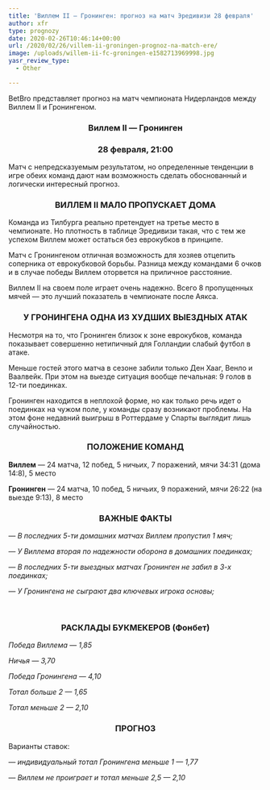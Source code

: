 ```yaml
---
title: 'Виллем II — Гронинген: прогноз на матч Эредивизи 28 февраля'
author: xfr
type: prognozy
date: 2020-02-26T10:46:14+00:00
url: /2020/02/26/villem-ii-groningen-prognoz-na-match-ere/
image: /uploads/willem-ii-fc-groningen-e1582713969998.jpg
yasr_review_type:
  - Other

---
```

BetBro представляет прогноз на матч чемпионата Нидерландов между Виллем II и Гронингеном.

<h3 style="text-align: center">
  <strong>Виллем II &#8212; Гронинген</strong>
</h3>

<h3 style="text-align: center">
  <strong>28 февраля, 21:00</strong>
</h3>

Матч с непредсказуемым результатом, но определенные тенденции в игре обеих команд дают нам возможность сделать обоснованный и логически интересный прогноз.

<h3 style="text-align: center">
  <strong>ВИЛЛЕМ II МАЛО ПРОПУСКАЕТ ДОМА</strong>
</h3>

Команда из Тилбурга реально претендует на третье место в чемпионате. Но плотность в таблице Эредивизи такая, что с тем же успехом Виллем может остаться без еврокубков в принципе.

Матч с Гронингеном отличная возможность для хозяев отцепить соперника от еврокубковой борьбы. Разница между командами 6 очков и в случае победы Виллем оторвется на приличное расстояние.

Виллем II на своем поле играет очень надежно. Всего 8 пропущенных мячей &#8212; это лучший показатель в чемпионате после Аякса.

<h3 style="text-align: center">
  <strong>У ГРОНИНГЕНА ОДНА ИЗ ХУДШИХ ВЫЕЗДНЫХ АТАК</strong>
</h3>

Несмотря на то, что Гронинген близок к зоне еврокубков, команда показывает совершенно нетипичный для Голландии слабый футбол в атаке.

Меньше гостей этого матча в сезоне забили только Ден Хааг, Венло и Ваалвейк. При этом на выезде ситуация вообще печальная: 9 голов в 12-ти поединках.

Гронинген находится в неплохой форме, но как только речь идет о поединках на чужом поле, у команды сразу возникают проблемы. На этом фоне недавний выигрыш в Роттердаме у Спарты выглядит лишь случайностью.

<h3 style="text-align: center">
  <strong>ПОЛОЖЕНИЕ КОМАНД</strong>
</h3>

**Виллем** &#8212; 24 матча, 12 побед, 5 ничьих, 7 поражений, мячи 34:31 (дома 14:8), 5 место

**Гронинген** &#8212; 24 матча, 10 побед, 5 ничьих, 9 поражений, мячи 26:22 (на выезде 9:13), 8 место

<h3 style="text-align: center">
  <strong>ВАЖНЫЕ ФАКТЫ</strong>
</h3>

_&#8212; В последних 5-ти домашних матчах Виллем пропустил 1 мяч;_

_&#8212; У Виллема вторая по надежности оборона в домашних поединках;_

_&#8212; В последних 5-ти выездных матчах Гронинген не забил в 3-х поединках;_

_&#8212; У Гронингена не сыграют два ключевых игрока основы;_

&nbsp;

<h3 style="text-align: center">
  <strong>РАСКЛАДЫ БУКМЕКЕРОВ (Фонбет)</strong>
</h3>

_Победа Виллема — 1,85_

_Ничья — 3,70_

_Победа Гронингена — 4,10_

_Тотал больше 2 — 1,65_

_Тотал меньше 2 — 2,10_

<h3 style="text-align: center">
  <strong>ПРОГНОЗ</strong>
</h3>

Варианты ставок:

_&#8212; индивидуальный тотал Гронингена меньше 1 &#8212; 1,77_

_&#8212; Виллем не проиграет и тотал меньше 2,5 &#8212; 2,10_